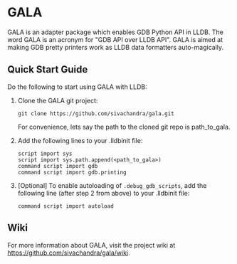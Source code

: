 # GALA

GALA is an adapter package which enables GDB Python API in LLDB. The word
GALA is an acronym for "GDB API over LLDB API". GALA is aimed at making
GDB pretty printers work as LLDB data formatters auto-magically.

## Quick Start Guide

Do the following to start using GALA with LLDB:

  1. Clone the GALA git project:

         git clone https://github.com/sivachandra/gala.git

     For convenience, lets say the path to the cloned git repo
     is path_to_gala.

  2. Add the following lines to your .lldbinit file:

         script import sys
         script import sys.path.append(<path_to_gala>)
         command script import gdb
         command script import gdb.printing

  3. [Optional] To enable autoloading of `.debug_gdb_scripts`, add the following
     line (after step 2 from above) to your .lldbinit file:

         command script import autoload

## Wiki

For more information about GALA, visit the project wiki at
https://github.com/sivachandra/gala/wiki.
